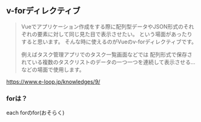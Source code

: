 ## v-forディレクティブ

> Vueでアプリケーション作成をする際に配列型データやJSON形式のそれぞれの要素に対して同じ見た目で表示させたい。
> という場面があったりすると思います。
> そんな時に使えるのがVueのv-forディレクティブです。
> 
> 例えばタスク管理アプリでのタスク一覧画面などでは
> 配列形式で保存されている複数のタスクリストのデータの一つ一つを連続して表示させる…
> などの場面で使用します。

https://www.e-loop.jp/knowledges/9/

### forは？
each forのfor(おそらく)
